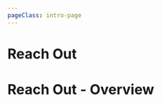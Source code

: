 ```yaml
---
pageClass: intro-page
---
```


# Reach Out

<!-- markdownlint-disable-next-line -->
# Reach Out - Overview
